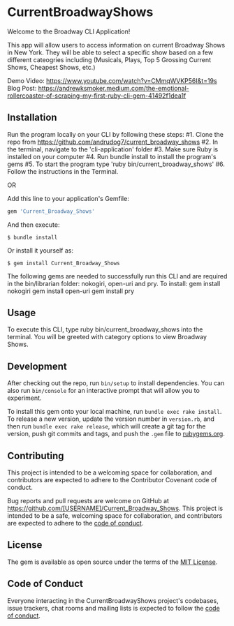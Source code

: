 # CurrentBroadwayShows

Welcome to the Broadway CLI Application!

This app will allow users to access information on current Broadway Shows in New York.  They will be able to select a specific show based on a few different cateogries including (Musicals, Plays, Top 5 Grossing Current Shows, Cheapest Shows, etc.)

Demo Video: https://www.youtube.com/watch?v=CMmqWVKP56I&t=19s
Blog Post: https://andrewksmoker.medium.com/the-emotional-rollercoaster-of-scraping-my-first-ruby-cli-gem-41492f1dea1f

## Installation

Run the program locally on your CLI by following these steps:
#1. Clone the repo from https://github.com/andrudog7/current_broadway_shows
#2. In the terminal, navigate to the 'cli-application' folder
#3. Make sure Ruby is installed on your computer
#4. Run bundle install to install the program's gems
#5. To start the program type 'ruby bin/current_broadway_shows'
#6. Follow the instructions in the Terminal.

OR 

Add this line to your application's Gemfile:

```ruby
gem 'Current_Broadway_Shows'
```

And then execute:

    $ bundle install

Or install it yourself as:

    $ gem install Current_Broadway_Shows

The following gems are needed to successfully run this CLI and are required in the bin/librarian folder: nokogiri, open-uri and pry.
To install:
gem install nokogiri
gem install open-uri
gem install pry

## Usage

To execute this CLI, type ruby bin/current_broadway_shows into the terminal. You will be greeted with category options to view Broadway Shows.

## Development

After checking out the repo, run `bin/setup` to install dependencies. You can also run `bin/console` for an interactive prompt that will allow you to experiment.

To install this gem onto your local machine, run `bundle exec rake install`. To release a new version, update the version number in `version.rb`, and then run `bundle exec rake release`, which will create a git tag for the version, push git commits and tags, and push the `.gem` file to [rubygems.org](https://rubygems.org).

## Contributing

This project is intended to be a welcoming space for collaboration, and contributors are expected to adhere to the Contributor Covenant code of conduct.

Bug reports and pull requests are welcome on GitHub at https://github.com/[USERNAME]/Current_Broadway_Shows. This project is intended to be a safe, welcoming space for collaboration, and contributors are expected to adhere to the [code of conduct](https://github.com/[USERNAME]/Current_Broadway_Shows/blob/master/CODE_OF_CONDUCT.md).

## License

The gem is available as open source under the terms of the [MIT License](https://opensource.org/licenses/MIT).

## Code of Conduct

Everyone interacting in the CurrentBroadwayShows project's codebases, issue trackers, chat rooms and mailing lists is expected to follow the [code of conduct](https://github.com/[USERNAME]/Current_Broadway_Shows/blob/master/CODE_OF_CONDUCT.md).
